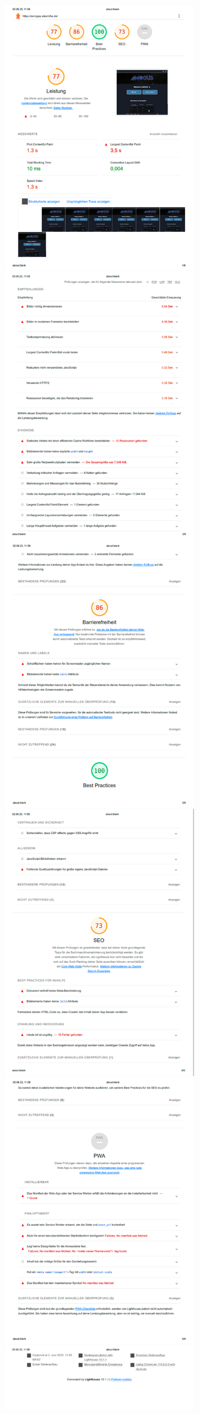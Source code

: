 <img src="../../assets/webapp/before/landingpage/wamLandingPageFull1.png" alt="Landingpage Results"></img><br>
<img src="../../assets/webapp/before/landingpage/wamLandingPageFull2.png" alt="Landingpage Results"></img><br>
<img src="../../assets/webapp/before/landingpage/wamLandingPageFull3.png" alt="Landingpage Results"></img><br>
<img src="../../assets/webapp/before/landingpage/wamLandingPageFull4.png" alt="Landingpage Results"></img><br>
<img src="../../assets/webapp/before/landingpage/wamLandingPageFull5.png" alt="Landingpage Results"></img><br>
<img src="../../assets/webapp/before/landingpage/wamLandingPageFull6.png" alt="Landingpage Results"></img><br>